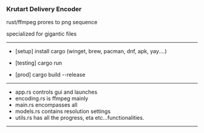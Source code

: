 ### Krutart Delivery Encoder ###

rust/ffmpeg prores to png sequence

specialized for gigantic files
_____

- [setup] install cargo (winget, brew, pacman, dnf, apk, yay....)

- [testing] cargo run

- [prod] cargo build --release
_____

- app.rs controls gui and launches
- encoding.rs is ffmpeg mainly
- main.rs encompasses all
- models.rs contains resolution settings
- utils.rs has all the progress, eta etc...functionalities.
_____
